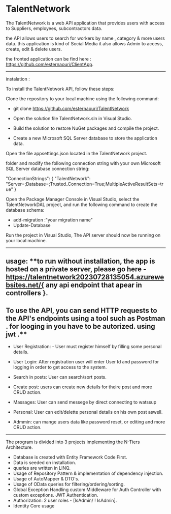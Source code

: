 # TalentNetwork

The TalentNetwork is a web API application that provides users with access to Suppliers, employees, subcontractors data.

the API allows users to search for workers  by name , category & more users data.
this application is kind of Social Media
it also allows Admin to access, create, edit & delete users.

the fronted application can be find here : https://github.com/esternaouri/ClientApp.

----------------------------------------------------------------------------------------------------------------------------------------------------------------------------------------------
instalation :

To install the TalentNetwork API, follow these steps:

Clone the repository to your local machine using the following command:

* git clone https://github.com/esternaouri/TalentNetwork

* Open the solution file TalentNetwork.sln in Visual Studio.

* Build the solution to restore NuGet packages and compile the project.

* Create a new Microsoft SQL Server database to store the application data.

Open the file appsettings.json located in the TalentNetwork project.

folder and modify the following connection string with your own Microsoft SQL Server database connection string:

"ConnectionStrings": {
  "TalentNetwork": "Server=<your-server-name>;Database=<your-database-name>;Trusted_Connection=True;MultipleActiveResultSets=true"
}

Open the Package Manager Console in Visual Studio, select the TalentNetworkDAL project, and run the following command to create the database schema:
* add-migration :"your migration name"
* Update-Database

Run the project in Visual Studio, The API server should now be running on your local machine.

---------------------------------------------------------------------------------------------------------------------------------------------------------------------------------------------
usage: 
**to run without installation, the app is hosted on a private server, please go here - https://talentnetwork20230728135054.azurewebsites.net/{ any api endpoint that apear in controllers }.
---------------------------------------------------------------------------------------------------------------------------------------------------------------------------------------------
To use the API, you can send HTTP requests to the API's endpoints using a tool such as Postman .
for looging in you have to be autorized. 
using jwt .**
-------------------------------------------------------------------------------------------------------------------------------------------------------------------------------------------

* User Registration: - User must register himself by filling some personal details.
  
* User Login: After registration user will enter User Id and password for logging in order to get access to the system.

* Search in posts: User can search/sort posts.
  
* Create post: users  can create new details for theire post and more CRUD action.
  
* Massages: User can send messege by direct connecting to watssup
  
* Personal: User can edit/delette personal details on his  own post  aswell.
  
* Admmin: can mange users data like password reset, or editing and more CRUD action.
 

-------------------------------------------------------------------------------------------------------------------------------------------------------------------------------------------------
The program is divided into 3 projects implementing the N-Tiers Architecture.

* Database is created with Entity Framework Code First.
* Data is seeded on installation.
* queries are written in LINQ.
* Usage of Repository Pattern & implementation of dependency injection.
* Usage of AutoMapper & DTO's.
* Usage of OData queries for filtering/ordering/sorting.
* Global Exception Handling custom Middleware for Auth Controller with custom exceptions.
JWT Authentication.
* Authorization: 2  user roles - [IsAdmin/ ! IsAdmin].
* Identity Core usage















